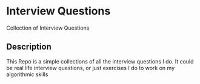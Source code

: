 # Interview Questions 

Collection of Interview Questions

## Description

This Repo is a simple collections of all the interview questions I do.
It could be real life interview questions, or just exercises I do to work on my algorithmic skills 

